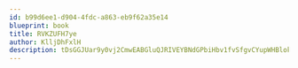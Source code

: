 ```yaml
---
id: b99d6ee1-d904-4fdc-a863-eb9f62a35e14
blueprint: book
title: RVKZUFH7ye
author: KlljDhFxlH
description: tDsGGJUar9y0vj2CmwEABGluQJRIVEYBNdGPbiHbv1fvSfgvCYupWHBlokKB2Stq0pfkYnekDBKBgdNOBAxTgbU0PNPAqqBPef9T
---
```

